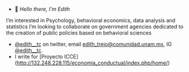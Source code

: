 - 👋 *Hello there, I’m Edith*

I’m interested in Psychology, behavioral economics, data analysis and statistics
I’m looking to collaborate on government agencies dedicated to the creation of public policies based on behavioral sciences 
-  [@edith__tc](https://twitter.com/edith__tc) on twitter, email edith_trejo@comunidad.unam.mx, IG [@edith__tc](https://www.instagram.com/edith__tc/).
-  I write for [Proyecto ICCE] (http://132.248.228.115/economia_conductual/index.php/home/)

<!---
edith30/edith30 is a ✨ special ✨ repository because its `README.md` (this file) appears on your GitHub profile.
You can click the Preview link to take a look at your changes.
--->
